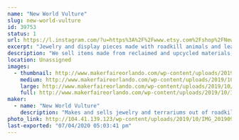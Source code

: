 ```yaml
---
name: "New World Vulture"
slug: new-world-vulture
id: 39753
status: 1
url: https://l.instagram.com/?u=https%3A%2F%2Fwww.etsy.com%2Fshop%2FNewWorldVultureCo%3Fref%3Dsearch_shop_redirect&e=ATNlAISGAwdIsK0noBX__NBIm2YrbQl5ctTpnNDDWrs00qj_xD8Gychx9P3LfAhp9ky_4dd9eXd_3zOZepIdnpOKPbw6bBza
excerpt: "Jewelry and display pieces made with roadkill animals and leather"
description: "We sell items made from reclaimed and upcycled materials, from lamps made with rabbit skulls to witches brooms designed with art in mind"
location: Unassigned
images:
  - thumbnail: http://www.makerfaireorlando.com/wp-content/uploads/2019/10/IMG_20181222_132017_268.jpg
    medium: http://www.makerfaireorlando.com/wp-content/uploads/2019/10/IMG_20181222_132017_268.jpg
    large: http://www.makerfaireorlando.com/wp-content/uploads/2019/10/IMG_20181222_132017_268.jpg
    full: http://www.makerfaireorlando.com/wp-content/uploads/2019/10/IMG_20181222_132017_268.jpg
maker:
  - name: "New World Vulture"
    description: "Makes and sells jewelry and terrariums out of roadkill animal bones and leather"
photo_link: http://104.41.139.123/wp-content/uploads/2019/10/IMG_20190927_162009_929-1.jpg
last-exported: "07/04/2020 05:03:41 pm"
---
```

